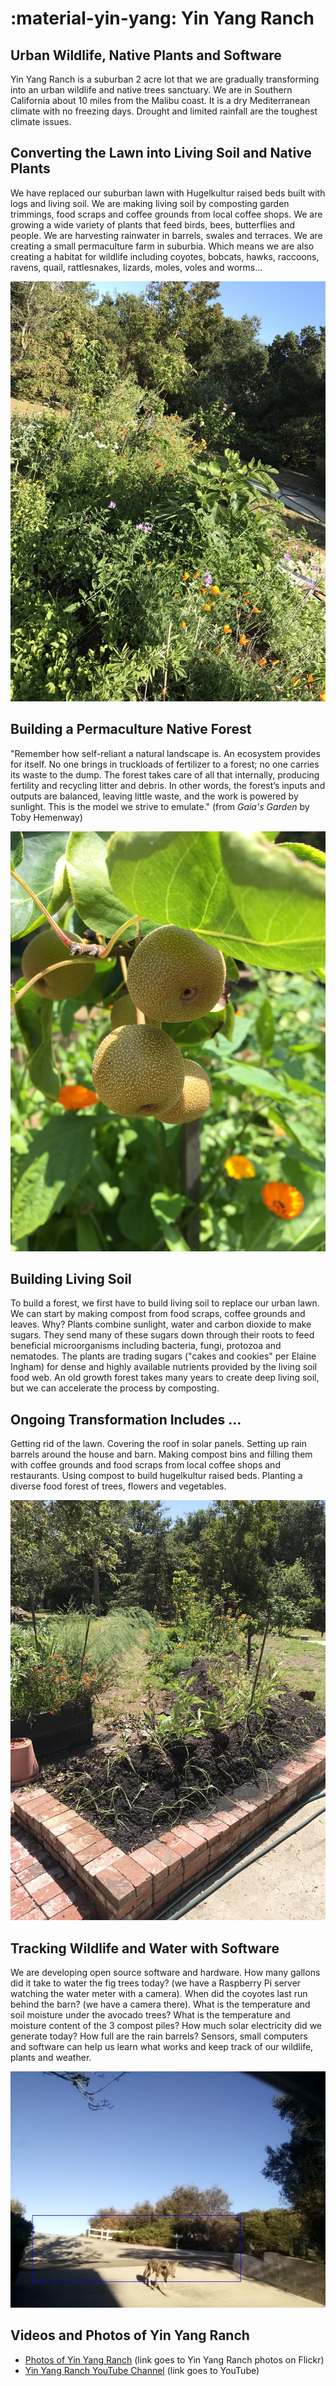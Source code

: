 
# :material-yin-yang: Yin Yang Ranch
## Urban Wildlife, Native Plants and Software 

Yin Yang Ranch is a suburban 2 acre lot that we are gradually transforming into an urban wildlife and native trees sanctuary. We are in Southern California about 10 miles from the Malibu coast. It is a dry Mediterranean climate with no freezing days. Drought and limited rainfall are the toughest climate issues.

## Converting the Lawn into Living Soil and Native Plants

We have replaced our suburban lawn with Hugelkultur raised beds built with logs
and living soil. We are making living soil by composting garden trimmings, food
scraps and coffee grounds from local coffee shops. We are growing a wide variety
of plants that feed birds, bees, butterflies and people. We are harvesting
rainwater in barrels, swales and terraces. We are creating a small permaculture farm in suburbia. Which means we are 
also creating a habitat for wildlife including coyotes, bobcats, hawks, raccoons,
ravens, quail, rattlesnakes, lizards, moles, voles and worms...

![Figs Poppies Raised Bed](images/figs-poppies-hugel.jpg)

## Building a Permaculture Native Forest

"Remember how self-reliant a natural landscape is. An ecosystem provides for itself. No one brings in truckloads of fertilizer to a forest; no one carries its waste to the dump. The forest takes care of all that internally, producing fertility and recycling litter and debris. In other words, the forest’s inputs and outputs are balanced, leaving little waste, and the work is powered by sunlight. This is the model we strive to emulate." (from *Gaia's Garden* by Toby Hemenway)

![Asian Pears](images/asian-pears.jpg)

## Building Living Soil 

To build a forest, we first have to build living soil to replace our urban lawn.
We can start by making compost from food scraps, coffee grounds and leaves. Why?
Plants combine sunlight, water and carbon dioxide to make sugars. They send many of these sugars down through their roots to feed beneficial microorganisms including bacteria, fungi, protozoa and nematodes. The plants are trading sugars ("cakes and cookies" per Elaine Ingham) for dense and highly available nutrients provided by the living soil food web. An old growth forest takes many years to create deep living soil, but we can accelerate the process by composting.

## Ongoing Transformation Includes ... 

Getting rid of the lawn. Covering the roof in solar panels. Setting up rain barrels around the house and barn. Making compost bins and filling them with coffee grounds and food scraps from local coffee shops and restaurants. Using compost to build hugelkultur raised beds. Planting a diverse food forest of trees, flowers and vegetables.

![Newly Planted Bed](images/raised-bed-newly-planted.jpg)

## Tracking Wildlife and Water with Software

We are developing open source software and hardware. How many gallons did it take to water the fig trees today? (we have a Raspberry Pi server watching the water meter with a camera). When did the coyotes last run behind the barn? (we have a camera there). What is the temperature and soil moisture under the avocado trees? What is the temperature and moisture content of the 3 compost piles? How much solar electricity did we generate today? How full are the rain barrels? Sensors, small computers and software can help
us learn what works and keep track of our wildlife, plants and weather.

![Coyote in Driveway](images/coyote-driveway-day.jpg)

## Videos and Photos of Yin Yang Ranch

- [Photos of Yin Yang Ranch](https://www.flickr.com/people/195006677@N08/) (link goes to Yin Yang Ranch photos on Flickr)
- [Yin Yang Ranch YouTube Channel](https://youtube.com/@yinyangranch-h1p?si=PQykr61daCJ45kae) (link goes to YouTube)
